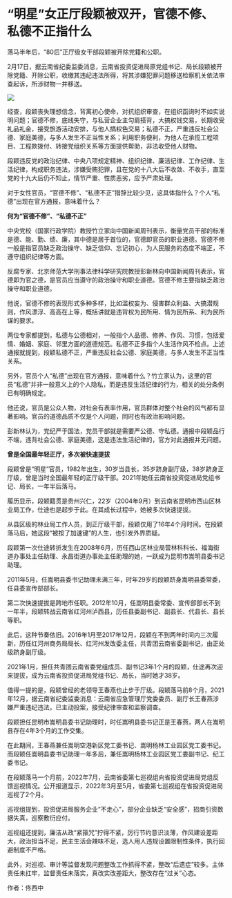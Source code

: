 # “明星”女正厅段颖被双开，官德不修、私德不正指什么

落马半年后，“80后”正厅级女干部段颖被开除党籍和公职。

2月17日，据云南省纪委监委消息，云南省投资促进局原党组书记、局长段颖被开除党籍、开除公职，收缴其违纪违法所得，将其涉嫌犯罪问题移送检察机关依法审查起诉，所涉财物一并移送。

![](https://inews.gtimg.com/newsapp_bt/0/15672572434/1000)

经查，段颖丧失理想信念，背离初心使命，对抗组织审查，在组织函询时不如实说明问题；官德不修，底线失守，与私营企业主勾肩搭背，大搞权钱交易，长期收受礼品礼金，接受旅游活动安排，与他人搞权色交易；私德不正，严重违反社会公德、家庭美德，与多人发生不正当性关系；利用职务便利，为他人在承揽工程项目、工程款拨付、转接党组织关系等方面提供帮助，非法收受他人财物。

段颖违反党的政治纪律、中央八项规定精神、组织纪律、廉洁纪律、工作纪律、生活纪律，构成职务违法，涉嫌受贿犯罪，且在党的十八大后不收敛、不收手，直至党的十九大后仍不知止，情节严重、性质恶劣，应予严肃处理。

对于女性官员，“官德不修”、“私德不正”措辞比较少见，这具体指什么？个人“私德”出现在官方通报，意味着什么？

**何为“官德不修”、“私德不正”**

中央党校（国家行政学院）教授竹立家向中国新闻周刊表示，衡量党员干部的标准是德、能、勤、绩、廉，其中德是居于首位的，官德即官员的职业道德。官德不修一般是指官员缺乏政治操守、缺乏信仰、忘记初心，为人民服务的态度不端正，不遵守组织纪律等方面。

反腐专家、北京师范大学刑事法律科学研究院教授彭新林向中国新闻周刊表示，官德即为官之德，是官员应当遵守的政治操守和职业道德。官德不修主要指缺乏政治操守和职业道德。

他说，官德不修的表现形式多种多样，比如滥权妄为、侵害群众利益、大搞潜规则，作风漂浮、高高在上等，概括讲就是违背权为民所用、情为民所系、利为民所谋的要求。

两位专家都提到，私德与公德相对，一般指个人品德、修养、作风、习惯，包括爱情、婚姻、家庭、邻里方面的道德规范。私德不正多指个人生活作风不检点。上述通报就提到，段颖私德不正，严重违反社会公德、家庭美德，与多人发生不正当性关系。

另外，官员个人“私德”出现在官方通报，意味着什么？竹立家认为，这里的官员“私德”并非一般意义上的个人隐私，而是违反生活纪律的行为，相关的处分条例已有明确规定。

他还说，官员是公众人物，对社会有表率作用，官员群体对整个社会的风气都有显著影响。官员的道德品质不仅是个人问题，同时也有政治影响问题。

彭新林认为，党纪严于国法，党员干部就是需要严公德、守私德。通报中段颖品行不端，违背社会公德、家庭美德，这是违法生活纪律的，官方对此通报并无问题。

**曾是全国最年轻正厅，多次被快速提拔**

段颖曾是“明星”官员，1982年出生，30岁当县长，35岁跻身副厅级，38岁跻身正厅级，曾是当时全国最年轻的正厅级干部。2021年她任云南省投资促进局党组书记、局长，一年半后落马。

履历显示，段颖籍贯是贵州兴仁，22岁（2004年9月）到云南省昆明市西山区林业局工作，仕途也是起步于此。在其成长过程中，她被多次快速提拔。

从县区级的林业局工作人员，到正厅级干部，段颖仅用了16年4个月时间。在段颖落马后，她这段“被按了加速键”的人生，也引发外界质疑。

段颖第一次仕途转折发生在2008年6月，历任西山区林业局营林科科长、福海街道办事处主任助理、永昌街道办事处主任助理的她，一跃成为昆明市嵩明县委书记助理。

2011年5月，任嵩明县委书记助理未满三年，时年29岁的段颖跻身嵩明县委常委，任县委宣传部部长。

第二次快速提拔是跨地市任职。2012年10月，任嵩明县委常委、宣传部部长不到一年半，段颖转战云南省红河州泸西县，历任县委副书记、副县长、代县长、县长等职。

此后，这种节奏依旧。2016年1月至2017年12月，段颖在不到两年时间内三次履新，历任红河州商务局局长、红河州发改委主任，共青团云南省委副书记，由正处级跻身副厅级。

2021年1月，担任共青团云南省委党组成员、副书记3年1个月的段颖，仕途再次迎来提拔，成为云南省投资促进局党组书记、局长，当时她才38岁。

值得一提的是，段颖曾经的老领导王春燕也止步于厅级。段颖落马前8个月，2021年12月，据云南省纪委监委消息：云南省应急管理厅党委委员、副厅长王春燕涉嫌严重违纪违法，已主动投案，接受纪律审查和监察调查。

段颖担任昆明市嵩明县委书记助理时，时任嵩明县委书记正是王春燕，两人在嵩明县存在4年3个月的工作交集。

在此期间，王春燕兼任嵩明空港新区党工委书记、嵩明杨林工业园区党工委书记。而段颖任嵩明县委书记助理一年多后，兼任嵩明杨林工业园区党工委副书记、纪工委书记。

在段颖落马一个月前，2022年7月，云南省委第七巡视组向省投资促进局党组反馈巡视情况。公开报道显示，2022年3月至5月，省委第七巡视组在省投资促进局巡视了2个月。

巡视组提到，投资促进局服务企业“不走心”，部分企业缺乏“安全感”，招商引资数据失真，巡察敷衍应付。

巡视组还提到，廉洁从政“紧箍咒”拧得不紧，厉行节约意识淡薄，作风建设差距大，政治担当不足，民主生活会辣味不足，选人用人违规设置限制性条件，执行回避制度不严格。

此外，对巡视、审计等监督发现问题整改工作抓得不紧，整改“后遗症”较多。主体责任未扛牢，监督责任未落实，真改实改差距大，整改存在“过关”心态。

作者：佟西中

